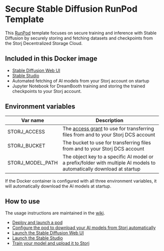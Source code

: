 # Secure Stable Diffusion RunPod Template

This [RunPod](https://runpod.io/) template focuses on secure training and inference with Stable Diffusion by securely storing and fetching datasets and checkpoints from the Storj Decentralized Storage Cloud.

## Included in this Docker image

* [Stable Diffusion Web UI](https://github.com/AUTOMATIC1111/stable-diffusion-webui)
* [Stable Studio](https://github.com/Stability-AI/StableStudio)
* Automated fetching of AI models from your Storj account on startup
* Jupyter Notebook for DreamBooth training and storing the trained checkpoints to your Storj account.

## Environment variables

| Var name | Description |
| -------- | ----------- |
| STORJ_ACCESS | The [access grant](https://docs.storj.io/dcs/concepts/access/access-grants) to use for transferring files from and to your Storj DCS account |
| STORJ_BUCKET | The bucket to use for transferring files from and to your Storj DCS account |
| STORJ_MODEL_PATH | The object key to a specific AI model or a prefix/folder with multiple AI models to automatically download at startup |

If the Docker container is configured with all three environment variables, it will automatically download the AI models at startup.

## How to use

The usage instructions are maintained in the [wiki](https://github.com/storj/secure-stable-diffusion-runpod/wiki).

* [Deploy and launch a pod](https://github.com/storj/secure-stable-diffusion-runpod/wiki/Deploy-and-launch-a-pod)
* [Configure the pod to download your AI models from Storj automatically](https://github.com/storj/secure-stable-diffusion-runpod/wiki/Configure-the-pod-to-download-your-AI-models-from-Storj-automatically)
* [Launch the Stable Diffusion Web UI](https://github.com/storj/secure-stable-diffusion-runpod/wiki/Launch-the-Stable-Diffusion-Web-UI)
* [Launch the Stable Studio](https://github.com/storj/secure-stable-diffusion-runpod/wiki/Launch-the-Stable-Studio)
* [Train your model and upload it to Storj](https://github.com/storj/secure-stable-diffusion-runpod/wiki/Train-your-model-and-upload-it-to-Storj)
